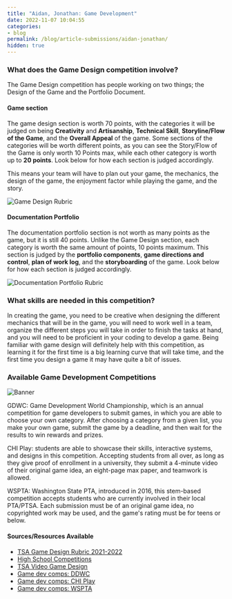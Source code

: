 ```yaml
---
title: "Aidan, Jonathan: Game Development"
date: 2022-11-07 10:04:55
categories:
- blog
permalink: /blog/article-submissions/aidan-jonathan/
hidden: true
---
```


### What does the Game Design competition involve?

The Game Design competition has people working on two things; the Design of the Game and the Portfolio Document.

#### Game section

The game design section is worth 70 points, with the categories it will be judged on being **Creativity** and **Artisanship**, **Technical Skill**, **Storyline/Flow of the Game**, and the **Overall Appeal** of the game. Some sections of the categories will be worth different points, as you can see the Story/Flow of the Game is only worth 10 Points max, while each other category is worth up to  **20 points**. Look below for how each section is judged accordingly.

This means your team will have to plan out your game, the mechanics, the design of the game, the enjoyment factor while playing the game, and the story.

![Game Design Rubric](/asset/blog/article-submissions/game-design.jpg)

#### Documentation Portfolio

The documentation portfolio section is not worth as many points as the game, but it is still 40 points. Unlike the Game Design section, each category is worth the same amount of points, 10 points maximum. This section is judged by the **portfolio components**, **game directions and control**, **plan of work log**, and the **storyboarding** of the game. Look below for how each section is judged accordingly.

![Documentation Portfolio Rubric](/asset/blog/article-submissions/documentation-portfolio.jpg)

### What skills are needed in this competition?

In creating the game, you need to be creative when designing the different mechanics that will be in the game, you will need to work well in a team, organize the different steps you will take in order to finish the tasks at hand, and you will need to be proficient in your coding to develop a game. Being familiar with game design will definitely help with this competition, as learning it for the first time is a big learning curve that will take time, and the first time you design a game it may have quite a bit of issues.

### Available Game Development Competitions

![Banner](/asset/blog/article-submissions/aidan-jonathan-banner.jpg)

GDWC: Game Development World Championship, which is an annual competition for game developers to submit games, in which you are able to choose your own category. After choosing a category from a given list, you make your own game, submit the game by a deadline, and then wait for the results to win rewards and prizes. 

CHI Play: students are able to showcase their skills, interactive systems, and designs in this competition. Accepting students from all over, as long as they give proof of enrollment in a university, they submit a 4-minute video of their original game idea, an eight-page max paper, and teamwork is allowed. 

WSPTA: Washington State PTA, introduced in 2016, this stem-based competition accepts students who are currently involved in their local PTA/PTSA. Each submission must be of an original game idea, no copyrighted work may be used, and the game's rating must be for teens or below. 

#### Sources/Resources Available

* [TSA Game Design Rubric 2021-2022](https://tsaweb.org/docs/default-source/themes-and-problems-2018-2019/2021-2022/hs-rubric---video-game-designb.pdf?sfvrsn=e350971e_0)
* [High School Competitions](https://tsaweb.org/competitions-programs/tsa/high-school-competitions)
* [TSA Video Game Design](https://www.washingtontsa.org/middle-school-events/video-game-design)
* [Game dev comps: DDWC](https://thegdwc.com/)
* [Game dev comps: CHI Play](https://chiplay.acm.org/2022/student-game-design-competition/)
* [Game dev comps: WSPTA](https://www.wastatepta.org/events-programs/game-competition/)